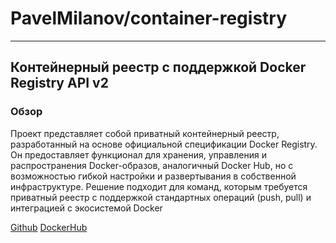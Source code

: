 # PavelMilanov/container-registry

___

## Контейнерный реестр с поддержкой Docker Registry API v2

### Обзор

Проект представляет собой приватный контейнерный реестр, разработанный на основе официальной спецификации Docker Registry. Он предоставляет функционал для хранения, управления и распространения Docker-образов, аналогичный Docker Hub, но с возможностью гибкой настройки и развертывания в собственной инфраструктуре. Решение подходит для команд, которым требуется приватный реестр с поддержкой стандартных операций (push, pull) и интеграцией с экосистемой Docker

[Github](https://github.com/PavelMilanov/container-registry)
[DockerHub](https://hub.docker.com/repository/docker/rosomilanov/container-registry/general)
